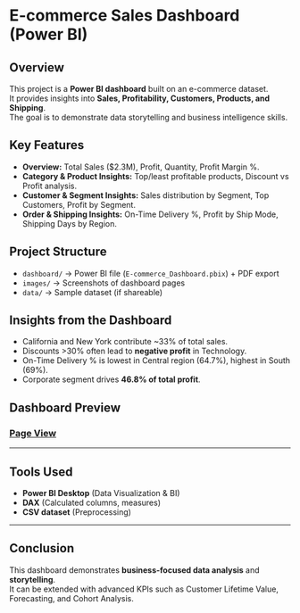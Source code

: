 # E-commerce Sales Dashboard (Power BI)

## Overview
This project is a **Power BI dashboard** built on an e-commerce dataset.  
It provides insights into **Sales, Profitability, Customers, Products, and Shipping**.  
The goal is to demonstrate data storytelling and business intelligence skills.

## Key Features
- **Overview:** Total Sales ($2.3M), Profit, Quantity, Profit Margin %.
- **Category & Product Insights:** Top/least profitable products, Discount vs Profit analysis.
- **Customer & Segment Insights:** Sales distribution by Segment, Top Customers, Profit by Segment.
- **Order & Shipping Insights:** On-Time Delivery %, Profit by Ship Mode, Shipping Days by Region.

## Project Structure
- `dashboard/` → Power BI file (`E-commerce_Dashboard.pbix`) + PDF export
- `images/` → Screenshots of dashboard pages
- `data/` → Sample dataset (if shareable)

## Insights from the Dashboard
- California and New York contribute ~33% of total sales.
- Discounts >30% often lead to **negative profit** in Technology.
- On-Time Delivery % is lowest in Central region (64.7%), highest in South (69%).
- Corporate segment drives **46.8% of total profit**.

## Dashboard Preview
### [Page View]("https://github.com/puneet-data/ecommerce-dashboard/edit/main/images.com")

---

##  Tools Used
- **Power BI Desktop** (Data Visualization & BI)
- **DAX** (Calculated columns, measures)
- **CSV dataset** (Preprocessing)

---

## Conclusion
This dashboard demonstrates **business-focused data analysis** and **storytelling**.  
It can be extended with advanced KPIs such as Customer Lifetime Value, Forecasting, and Cohort Analysis.
